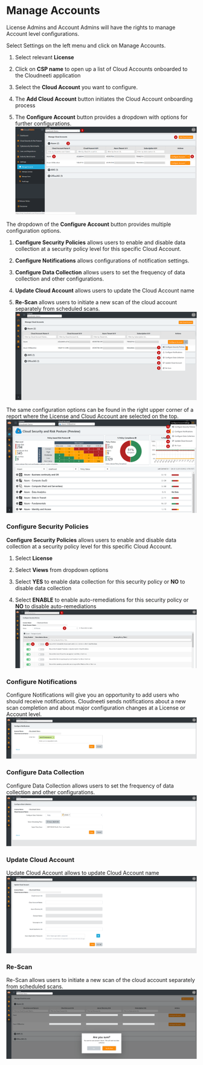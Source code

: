 Manage Accounts
===============

License Admins and Account Admins will have the rights to manage Account level
configurations.

Select Settings on the left menu and click on Manage Accounts.

1.  Select relevant **License**

2.  Click on **CSP name** to open up a list of Cloud Accounts onboarded to the
    Cloudneeti application

3.  Select the **Cloud Account** you want to configure.

4.  The **Add Cloud Account** button initiates the Cloud Account onboarding
    process

5.  The **Configure Account** button provides a dropdown with options for
    further configurations.
	![Manage Accounts](.././images/administratorGuide/Manage_Accounts.png#thumbnail)

The dropdown of the **Configure Account** button provides multiple configuration
options.

1.  **Configure Security Policies** allows users to enable and disable data
    collection at a security policy level for this specific Cloud Account.

2.  **Configure Notifications** allows configurations of notification settings.

3.  **Configure Data Collection** allows users to set the frequency of data
    collection and other configurations.

4.  **Update Cloud Account** allows users to update the Cloud Account name

5.  **Re-Scan** allows users to initiate a new scan of the cloud account
    separately from scheduled scans.
	![Configure Account](.././images/administratorGuide/Configure_Account.png#thumbnail)

The same configuration options can be found in the right upper corner of a
report where the License and Cloud Account are selected on the top.
	![Configuration Options](.././images/administratorGuide/Configuration_Options.png#thumbnail)

### Configure Security Policies

**Configure Security Policies** allows users to enable and disable data
collection at a security policy level for this specific Cloud Account.

1.  Select **License**

2.  Select **Views** from dropdown options

3.  Select **YES** to enable data collection for this security policy or **NO**
    to disable data collection

4.  Select **ENABLE** to enable auto-remediations for this security policy or
    **NO** to disable auto-remediations
	![Manage Accounts](.././images/administratorGuide/Auto_Remediations.png#thumbnail)

### Configure Notifications

Configure Notifications will give you an opportunity to add users who should
receive notifications. Cloudneeti sends notifications about a new scan
completion and about major configuration changes at a License or Account level.
	![Configure Notifications](.././images/administratorGuide/Configure_Notifications.png#thumbnail)

### Configure Data Collection

Configure Data Collection allows users to set the frequency of data collection
and other configurations.
	![Configure Data Collection](.././images/administratorGuide/Configure_Data_Collection.png#thumbnail)

### Update Cloud Account

Update Cloud Account allows to update Cloud Account name
	![Update Cloud Account](.././images/administratorGuide/Update_Cloud_Account.png#thumbnail)

### Re-Scan

Re-Scan allows users to initiate a new scan of the cloud account separately from
scheduled scans.
	![Re-Scan](.././images/administratorGuide/Re-Scan.png#thumbnail)
